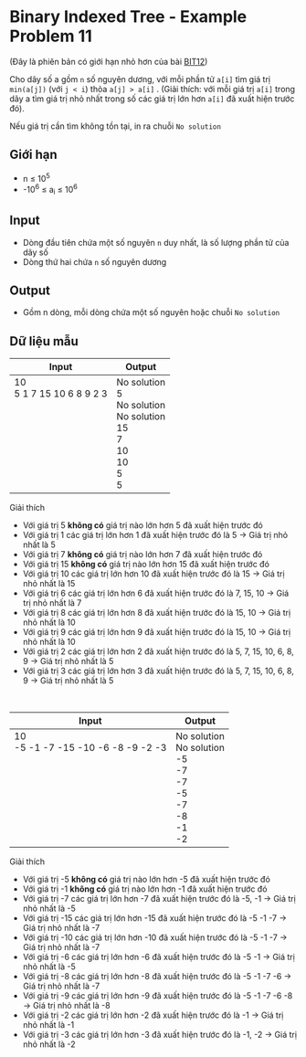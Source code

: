 # Binary Indexed Tree - Example Problem 11

(Đây là phiên bản có giới hạn nhỏ hơn của bài [BIT12](https://github.com/thptbadiem-tutor/Tutoring-2020/blob/master/Binary_indexed_tree/BIT12.md))

Cho dãy số a gồm `n` số nguyên dương, với mỗi phần tử `a[i]` tìm giá trị `min(a[j])` (với `j < i`) thỏa `a[j] > a[i]` . (Giải thích: với mỗi giá trị `a[i]` trong dãy a tìm giá trị nhỏ nhất trong số các giá trị lớn hơn `a[i]` đã xuất hiện trước đó).

Nếu giá trị cần tìm không tồn tại, in ra chuỗi `No solution`

## Giới hạn

* n ≤ 10<sup>5</sup>
* -10<sup>6</sup> ≤ a<sub>i</sub> ≤ 10<sup>6</sup>

## Input

* Dòng đầu tiên chứa một số nguyên `n` duy nhất, là số lượng phần tử của dãy số
* Dòng thứ hai chứa `n` số nguyên dương

## Output

* Gồm n dòng, mỗi dòng chứa một số nguyên hoặc chuỗi `No solution`

## Dữ liệu mẫu

| Input | Output |
|---|---|
| 10 <br> 5 1 7 15 10 6 8 9 2 3 <br> <br> <br> <br> <br> <br> <br> <br> <br> | No solution <br> 5 <br> No solution <br> No solution <br> 15 <br> 7 <br> 10 <br> 10 <br> 5 <br> 5

Giải thích

* Với giá trị 5 **không có** giá trị nào lớn hơn 5 đã xuất hiện trước đó
* Với giá trị 1 các giá trị lớn hơn 1 đã xuất hiện trước đó là 5 &rarr; Giá trị nhỏ nhất là 5
* Với giá trị 7 **không có** giá trị nào lớn hơn 7 đã xuất hiện trước đó
* Với giá trị 15 **không có** giá trị nào lớn hơn 15 đã xuất hiện trước đó
* Với giá trị 10 các giá trị lớn hơn 10 đã xuất hiện trước đó là 15 &rarr; Giá trị nhỏ nhất là 15
* Với giá trị 6 các giá trị lớn hơn 6 đã xuất hiện trước đó là 7, 15, 10 &rarr; Giá trị nhỏ nhất là 7
* Với giá trị 8 các giá trị lớn hơn 8 đã xuất hiện trước đó là 15, 10 &rarr; Giá trị nhỏ nhất là 10
* Với giá trị 9 các giá trị lớn hơn 9 đã xuất hiện trước đó là 15, 10 &rarr; Giá trị nhỏ nhất là 10
* Với giá trị 2 các giá trị lớn hơn 2 đã xuất hiện trước đó là 5, 7, 15, 10, 6, 8, 9  &rarr; Giá trị nhỏ nhất là 5
* Với giá trị 3 các giá trị lớn hơn 3 đã xuất hiện trước đó là 5, 7, 15, 10, 6, 8, 9  &rarr; Giá trị nhỏ nhất là 5

<br>

| Input | Output |
|---|---|
| 10 <br> -5 -1 -7 -15 -10 -6 -8 -9 -2 -3 <br> <br> <br> <br> <br> <br> <br> <br> <br> | No solution <br> No solution <br> -5 <br> -7 <br> -7 <br> -5 <br> -7 <br> -8 <br> -1 <br> -2

Giải thích  

* Với giá trị -5 **không có** giá trị nào lớn hơn -5 đã xuất hiện trước đó
* Với giá trị -1 **không có** giá trị nào lớn hơn -1 đã xuất hiện trước đó
* Với giá trị -7 các giá trị lớn hơn -7 đã xuất hiện trước đó là -5, -1 &rarr; Giá trị nhỏ nhất là -5
* Với giá trị -15 các giá trị lớn hơn -15 đã xuất hiện trước đó là -5 -1 -7 &rarr; Giá trị nhỏ nhất là -7
* Với giá trị -10 các giá trị lớn hơn -10 đã xuất hiện trước đó là -5 -1 -7 &rarr; Giá trị nhỏ nhất là -7
* Với giá trị -6 các giá trị lớn hơn -6 đã xuất hiện trước đó là -5 -1 &rarr; Giá trị nhỏ nhất là -5
* Với giá trị -8 các giá trị lớn hơn -8 đã xuất hiện trước đó là -5 -1 -7 -6 &rarr; Giá trị nhỏ nhất là -7
* Với giá trị -9 các giá trị lớn hơn -9 đã xuất hiện trước đó là -5 -1 -7 -6 -8 &rarr; Giá trị nhỏ nhất là -8
* Với giá trị -2 các giá trị lớn hơn -2 đã xuất hiện trước đó là -1 &rarr; Giá trị nhỏ nhất là -1
* Với giá trị -3 các giá trị lớn hơn -3 đã xuất hiện trước đó là -1, -2 &rarr; Giá trị nhỏ nhất là -2
